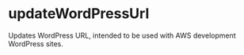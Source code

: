 # updateWordPressUrl
Updates WordPress URL, intended to be used with AWS development WordPress sites.
